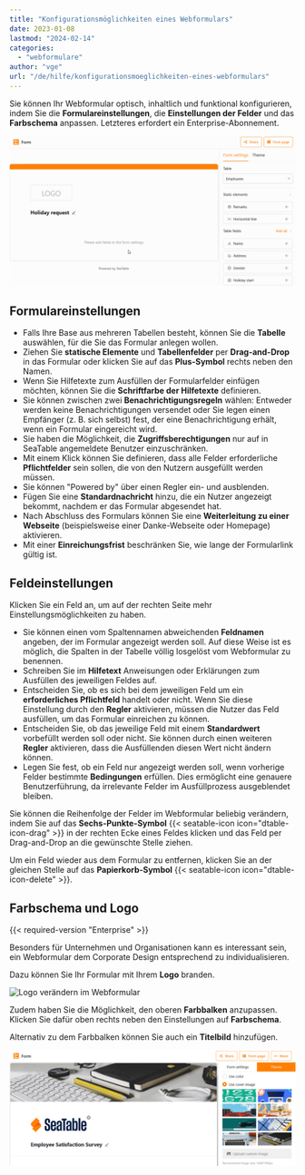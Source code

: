 ```yaml
---
title: "Konfigurationsmöglichkeiten eines Webformulars"
date: 2023-01-08
lastmod: "2024-02-14"
categories: 
  - "webformulare"
author: "vge"
url: "/de/hilfe/konfigurationsmoeglichkeiten-eines-webformulars"
---
```


Sie können Ihr Webformular optisch, inhaltlich und funktional konfigurieren, indem Sie die **Formulareinstellungen**, die **Einstellungen der Felder** und das **Farbschema** anpassen. Letzteres erfordert ein Enterprise-Abonnement.

![Felder in einem Webformular hinzufügen und konfigurieren](images/Add-fields-to-a-web-form.gif)

## Formulareinstellungen

- Falls Ihre Base aus mehreren Tabellen besteht, können Sie die **Tabelle** auswählen, für die Sie das Formular anlegen wollen.
- Ziehen Sie **statische Elemente** und **Tabellenfelder** per **Drag-and-Drop** in das Formular oder klicken Sie auf das **Plus-Symbol** rechts neben den Namen.
- Wenn Sie Hilfetexte zum Ausfüllen der Formularfelder einfügen möchten, können Sie die **Schriftfarbe der Hilfetexte** definieren.
- Sie können zwischen zwei **Benachrichtigungsregeln** wählen: Entweder werden keine Benachrichtigungen versendet oder Sie legen einen Empfänger (z. B. sich selbst) fest, der eine Benachrichtigung erhält, wenn ein Formular eingereicht wird.
- Sie haben die Möglichkeit, die **Zugriffsberechtigungen** nur auf in SeaTable angemeldete Benutzer einzuschränken.
- Mit einem Klick können Sie definieren, dass alle Felder erforderliche **Pflichtfelder** sein sollen, die von den Nutzern ausgefüllt werden müssen.
- Sie können "Powered by" über einen Regler ein- und ausblenden.
- Fügen Sie eine **Standardnachricht** hinzu, die ein Nutzer angezeigt bekommt, nachdem er das Formular abgesendet hat.
- Nach Abschluss des Formulars können Sie eine **Weiterleitung zu einer Webseite** (beispielsweise einer Danke-Webseite oder Homepage) aktivieren.
- Mit einer **Einreichungsfrist** beschränken Sie, wie lange der Formularlink gültig ist.

## Feldeinstellungen

Klicken Sie ein Feld an, um auf der rechten Seite mehr Einstellungsmöglichkeiten zu haben.

- Sie können einen vom Spaltennamen abweichenden **Feldnamen** angeben, der im Formular angezeigt werden soll. Auf diese Weise ist es möglich, die Spalten in der Tabelle völlig losgelöst vom Webformular zu benennen.
- Schreiben Sie im **Hilfetext** Anweisungen oder Erklärungen zum Ausfüllen des jeweiligen Feldes auf.
- Entscheiden Sie, ob es sich bei dem jeweiligen Feld um ein **erforderliches Pflichtfeld** handelt oder nicht. Wenn Sie diese Einstellung durch den **Regler** aktivieren, müssen die Nutzer das Feld ausfüllen, um das Formular einreichen zu können.
- Entscheiden Sie, ob das jeweilige Feld mit einem **Standardwert** vorbefüllt werden soll oder nicht. Sie können durch einen weiteren **Regler** aktivieren, dass die Ausfüllenden diesen Wert nicht ändern können.
- Legen Sie fest, ob ein Feld nur angezeigt werden soll, wenn vorherige Felder bestimmte **Bedingungen** erfüllen. Dies ermöglicht eine genauere Benutzerführung, da irrelevante Felder im Ausfüllprozess ausgeblendet bleiben.

Sie können die Reihenfolge der Felder im Webformular beliebig verändern, indem Sie auf das **Sechs-Punkte-Symbol** {{< seatable-icon icon="dtable-icon-drag" >}} in der rechten Ecke eines Feldes klicken und das Feld per Drag-and-Drop an die gewünschte Stelle ziehen.

Um ein Feld wieder aus dem Formular zu entfernen, klicken Sie an der gleichen Stelle auf das **Papierkorb-Symbol** {{< seatable-icon icon="dtable-icon-delete" >}}.

## Farbschema und Logo

{{< required-version "Enterprise" >}}

Besonders für Unternehmen und Organisationen kann es interessant sein, ein Webformular dem Corporate Design entsprechend zu individualisieren.

Dazu können Sie Ihr Formular mit Ihrem **Logo** branden.

![Logo verändern im Webformular](https://seatable.io/wp-content/uploads/2023/01/webformular.png)

Zudem haben Sie die Möglichkeit, den oberen **Farbbalken** anzupassen. Klicken Sie dafür oben rechts neben den Einstellungen auf **Farbschema**.

Alternativ zu dem Farbbalken können Sie auch ein **Titelbild** hinzufügen.

![Optische Anpassungsmöglichkeiten in Webformularen](images/Optische-Anpassungsmoeglichkeiten-in-Webformularen.png)
